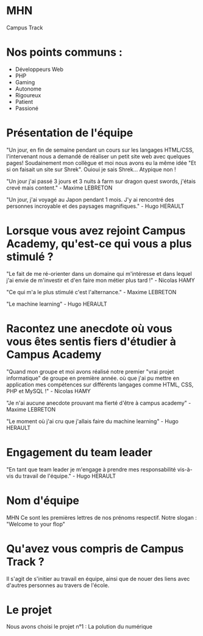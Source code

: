 # MHN
Campus Track

# Nos points communs : 
- Développeurs Web
- PHP
- Gaming
- Autonome
- Rigoureux
- Patient
- Passioné

# Présentation de l'équipe
"Un jour, en fin de semaine pendant un cours sur les langages HTML/CSS, l'intervenant nous a demandé de réaliser un petit site web avec quelques pages!
Soudainement mon collègue et moi nous avons eu la même idée "Et si on faisait un site sur Shrek". Ouioui je sais Shrek... Atypique non !

"Un jour j'ai passé 3 jours et 3 nuits à farm sur dragon quest swords, j'étais crevé mais content." - Maxime LEBRETON

"Un jour, j'ai voyagé au Japon pendant 1 mois. 
J'y ai rencontré des personnes incroyable et des paysages magnifiques." - Hugo HERAULT

# Lorsque vous avez rejoint Campus Academy, qu'est-ce qui vous a plus stimulé ?
"Le fait de me ré-orienter dans un domaine qui m'intéresse et dans lequel j'ai envie de m'investir et d'en faire mon métier plus tard !" - Nicolas HAMY

"Ce qui m'a le plus stimulé c'est l'alternance." - Maxime LEBRETON

"Le machine learning" - Hugo HERAULT

# Racontez une anecdote où vous vous êtes sentis fiers d'étudier à Campus Academy
"Quand mon groupe et moi avons réalisé notre premier "vrai projet informatique" de groupe en première année.
où que j'ai pu mettre en application mes compétences sur différents langages comme HTML, CSS, PHP et MySQL !" - Nicolas HAMY

"Je n'ai aucune anecdote prouvant ma fierté d'être à campus academy" - Maxime LEBRETON

"Le moment où j'ai cru que j'allais faire du machine learning" - Hugo HERAULT

# Engagement du team leader
"En tant que team leader je m'engage à prendre mes responsabilité vis-à-vis du travail de l'équipe." - Hugo HERAULT

# Nom d'équipe
MHN
Ce sont les premières lettres de nos prénoms respectif.
Notre slogan : "Welcome to your flop"

# Qu'avez vous compris de Campus Track ?
Il s'agit de s'initier au travail en équipe, ainsi que de nouer des liens avec d'autres personnes au travers de l'école.

# Le projet
Nous avons choisi le projet n°1 : La polution du numérique
